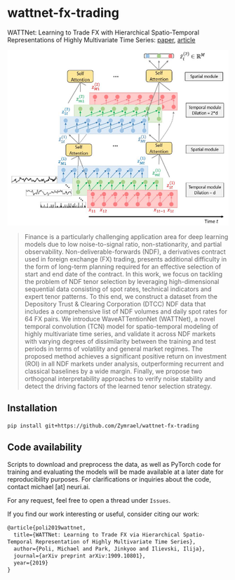 # wattnet-fx-trading
WATTNet: Learning to Trade FX with Hierarchical Spatio-Temporal Representations of Highly Multivariate Time Series: [paper](https://arxiv.org/abs/1909.10801), [article](https://medium.com/neuri-ai/wattnet-learning-to-trade-fx-with-hierarchical-spatio-temporal-representations-of-highly-bbd0f02c812f)

<p align="center"> 
<img src="fig/WATTNet.JPG" width="550" height="400">
</p>

> Finance is a particularly challenging application area for deep learning models due to low noise-to-signal ratio, non-stationarity, and partial observability. Non-deliverable-forwards (NDF), a derivatives contract used in foreign exchange (FX) trading, presents additional difficulty in the form of long-term planning required for an effective selection of start and end date of the contract. In this work, we focus on tackling the problem of NDF tenor selection by leveraging high-dimensional sequential data consisting of spot rates, technical indicators and expert tenor patterns. To this end, we construct a dataset from the Depository Trust & Clearing Corporation (DTCC) NDF data that includes a comprehensive list of NDF volumes and daily spot rates for 64 FX pairs. We introduce WaveATTentionNet (WATTNet), a novel temporal convolution (TCN) model for spatio-temporal modeling of highly multivariate time series, and validate it across NDF markets with varying degrees of dissimilarity between the training and test periods in terms of volatility and general market regimes. The proposed method achieves a significant positive return on investment (ROI) in all NDF markets under analysis, outperforming recurrent and classical baselines by a wide margin. Finally, we propose two orthogonal interpretability approaches to verify noise stability and detect the driving factors of the learned tenor selection strategy.

## Installation

``` pip install git+https://github.com/Zymrael/wattnet-fx-trading ```

## Code availability
Scripts to download and preprocess the data, as well as PyTorch code for training and evaluating the models will be made available at a later date for reproducibility purposes. For clarifications or inquiries about the code, contact michael [at] neuri.ai.


For any request, feel free to open a thread under `Issues`.

If you find our work interesting or useful, consider citing our work:
```
@article{poli2019wattnet,
  title={WATTNet: Learning to Trade FX via Hierarchical Spatio-Temporal Representation of Highly Multivariate Time Series},
  author={Poli, Michael and Park, Jinkyoo and Ilievski, Ilija},
  journal={arXiv preprint arXiv:1909.10801},
  year={2019}
}
```

